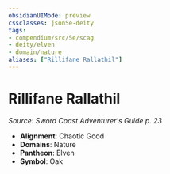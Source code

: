```yaml
---
obsidianUIMode: preview
cssclasses: json5e-deity
tags:
- compendium/src/5e/scag
- deity/elven
- domain/nature
aliases: ["Rillifane Rallathil"]
---
```

# Rillifane Rallathil
*Source: Sword Coast Adventurer's Guide p. 23* 

- **Alignment**: Chaotic Good
- **Domains**: Nature
- **Pantheon**: Elven
- **Symbol**: Oak
